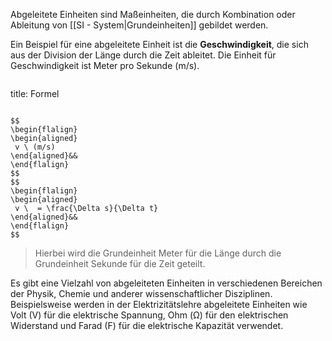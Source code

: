 Abgeleitete Einheiten sind Maßeinheiten, die durch Kombination oder Ableitung von [[SI - System|Grundeinheiten]] gebildet werden. 

Ein Beispiel für eine abgeleitete Einheit ist die **Geschwindigkeit**, die sich aus der Division der Länge durch die Zeit ableitet. Die Einheit für Geschwindigkeit ist Meter pro Sekunde (m/s). 
``` ad-info 
```
title: Formel
``` 
 
$$
\begin{flalign}
\begin{aligned}
 v \ (m/s)
\end{aligned}&&
\end{flalign}
$$
$$
\begin{flalign}
\begin{aligned}
 v \  = \frac{\Delta s}{\Delta t} 
\end{aligned}&&
\end{flalign}
$$
``` 




>Hierbei wird die Grundeinheit Meter für die Länge durch die Grundeinheit Sekunde für die Zeit geteilt.

Es gibt eine Vielzahl von abgeleiteten Einheiten in verschiedenen Bereichen der Physik, Chemie und anderer wissenschaftlicher Disziplinen. Beispielsweise werden in der Elektrizitätslehre abgeleitete Einheiten wie Volt (V) für die elektrische Spannung, Ohm (Ω) für den elektrischen Widerstand und Farad (F) für die elektrische Kapazität verwendet.